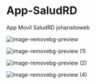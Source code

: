 # App-SaludRD
App Movil SaludRD johansitoweb

![image-removebg-preview](https://github.com/user-attachments/assets/7bb24ea9-6458-40ad-ab5e-b5a89b80c524)

![image-removebg-preview (1)](https://github.com/user-attachments/assets/281ea6c0-7a43-4b1a-acbb-e45b18f7965a)

![image-removebg-preview (2)](https://github.com/user-attachments/assets/d287040c-6a66-457f-815f-d2f20410afcc)

![image-removebg-preview (4)](https://github.com/user-attachments/assets/01aa7cf7-6969-4f66-9c7c-532699a59cb7)
